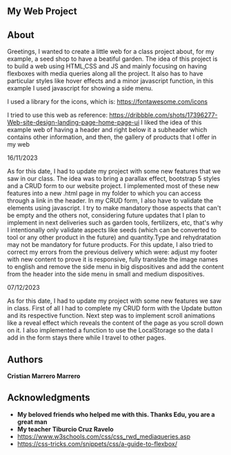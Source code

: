 ## My Web Project 

## About

Greetings, I wanted to create a little web for a class project about, for my example, a seed shop to have a beatiful garden.
The idea of this project is to build a web using HTML,CSS and JS and mainly focusing on having flexboxes with media queries
along all the project. It also has to have particular styles like hover effects and a minor javascript function, in this
example I used javascript for showing a side menu.

I used a library for the icons, which is: https://fontawesome.com/icons

I tried to use this web as reference: https://dribbble.com/shots/17396277-Web-site-design-landing-page-home-page-ui
I liked the idea of this example web of having a header and right below it a subheader which contains other information,
and then, the gallery of products that I offer in my web

16/11/2023  

As for this date, I had to update my project with some new features that we saw in our class. The idea was to bring a 
parallax effect, bootstrap 5 styles and a CRUD form to our website project. I implemented most of these new features into 
a new .html page in my folder to which you can access through a link in the header.
In my CRUD form, I also have to validate the elements using javascript. I try to make mandatory those aspects that
can't be empty and the others not, considering future updates that I plan to implement in next deliveries such as
garden tools, fertilizers, etc, that's why I intentionally only validate aspects like seeds (which can be converted to 
tool or any other product in the future) and quantity.Type and rehydratation may not be mandatory for future products.
For this update, I also tried to correct my errors from the previous delivery which were: adjust my footer with new content
to prove it is responsive, fully translate the image names to english and remove the side menu in big dispositives
and add the content from the header into the side menu in small and medium dispositives.


07/12/2023  

As for this date, I had to update my project with some new features we saw in class. First of all I had to complete my 
CRUD form with the Update button and its respective function. Next step was to implement scroll animations like a reveal
effect which reveals the content of the page as you scroll down on it. I also implemented a function to use the 
LocalStorage so the data I add in the form stays there while I travel to other pages.

## Authors

 **Cristian Marrero Marrero** 

## Acknowledgments

  - **My beloved friends who helped me with this. Thanks Edu, you are a great man**
  - **My teacher Tiburcio Cruz Ravelo**
  - https://www.w3schools.com/css/css_rwd_mediaqueries.asp
  - https://css-tricks.com/snippets/css/a-guide-to-flexbox/
